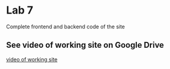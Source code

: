 # Lab 7

Complete frontend and backend code of the site 

## See video of working site on Google Drive

[video of working site](example_of_work.mp4)
